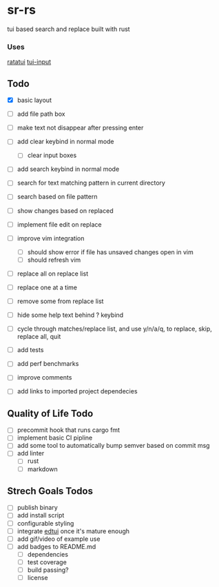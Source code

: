 # sr-rs
tui based search and replace built with rust



### Uses
[ratatui](https://github.com/ratatui-org/ratatui/tree/main)
[tui-input](https://github.com/sayanarijit/tui-input)

## Todo

- [x] basic layout
- [ ] add file path box
- [ ] make text not disappear after pressing enter
- [ ] add clear keybind in normal mode
    - [ ] clear input boxes
- [ ] add search keybind in normal mode
- [ ] search for text matching pattern in current directory
- [ ] search based on file pattern
- [ ] show changes based on replaced
- [ ] implement file edit on replace
- [ ] improve vim integration
    - [ ] should show error if file has unsaved changes open in vim
    - [ ] should refresh vim
- [ ] replace all on replace list
- [ ] replace one at a time
- [ ] remove some from replace list
- [ ] hide some help text behind ? keybind
- [ ] cycle through matches/replace list, and use y/n/a/q, to replace, skip, replace all, quit
- [ ] add tests
- [ ] add perf benchmarks
- [ ] improve comments
- [ ] add links to imported project dependecies


## Quality of Life Todo
- [ ] precommit hook that runs cargo fmt
- [ ] implement basic CI pipline
- [ ] add some tool to automatically bump semver based on commit msg
- [ ] add linter
    - [ ] rust
    - [ ] markdown

## Strech Goals Todos
- [ ] publish binary
- [ ] add install script
- [ ] configurable styling
- [ ] integrate [edtui](https://github.com/preiter93/edtui) once it's mature enough
- [ ] add gif/video of example use
- [ ] add badges to README.md
    - [ ] dependencies
    - [ ] test coverage
    - [ ] build passing?
    - [ ] license
